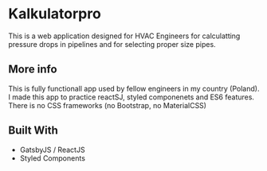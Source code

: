 # Kalkulatorpro

This is a web application designed for HVAC Engineers for calculatting pressure drops in pipelines and for selecting proper size pipes.

## More info

This is fully functionall app used by fellow engineers in my country (Poland).
I made this app to practice reactSJ, styled componenets and ES6 features.
There is no CSS frameworks (no Bootstrap, no MaterialCSS)

## Built With

- GatsbyJS / ReactJS
- Styled Components
